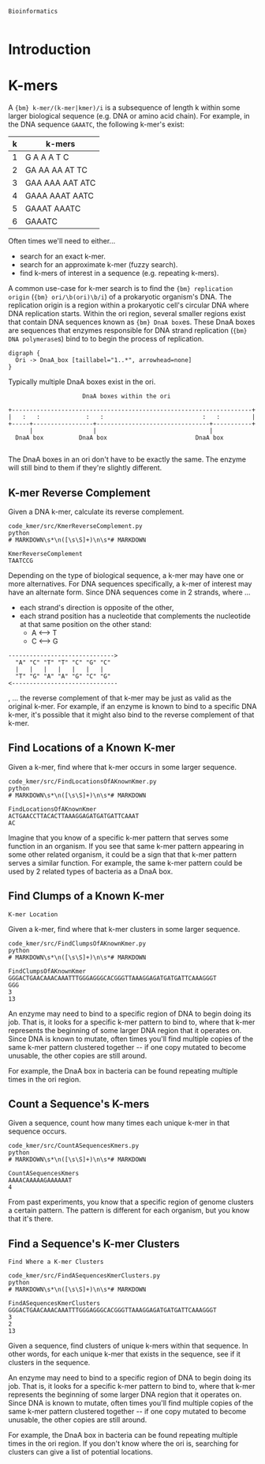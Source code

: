```{title}
Bioinformatics
```

```{toc}
```

# Introduction



# K-mers

A `{bm} k-mer/(k-mer|kmer)/i` is a subsequence of length k within some larger biological sequence (e.g. DNA or amino acid chain). For example, in the DNA sequence `GAAATC`, the following k-mer's exist:

| k | k-mers          |
|---|-----------------|
| 1 | G A A A T C     |
| 2 | GA AA AA AT TC  |
| 3 | GAA AAA AAT ATC |
| 4 | GAAA AAAT AATC  |
| 5 | GAAAT AAATC     |
| 6 | GAAATC          |

Often times we'll need to either...

* search for an exact k-mer.
* search for an approximate k-mer (fuzzy search).
* find k-mers of interest in a sequence (e.g. repeating k-mers).

A common use-case for k-mer search is to find the `{bm} replication origin` (`{bm} ori/\b(ori)\b/i`) of a prokaryotic organism's DNA. The replication origin is a region within a prokaryotic cell's circular DNA where DNA replication starts. Within the ori region, several smaller regions exist that contain DNA sequences known as `{bm} DnaA box`es. These DnaA boxes are sequences that enzymes responsible for DNA strand replication (`{bm} DNA polymerase`s) bind to to begin the process of replication.

```{dot}
digraph {
  Ori -> DnaA_box [taillabel="1..*", arrowhead=none]
}
```

Typically multiple DnaA boxes exist in the ori.

```{svgbob}
                     DnaA boxes within the ori

+--------------------------------------------------------------------+
|   :   :             :   :                            :   :         |
+-----+-----------------+--------------------------------+-----------+
      |                 |                                |           
  DnaA box          DnaA box                         DnaA box        
    
```

The DnaA boxes in an ori don't have to be exactly the same. The enzyme will still bind to them if they're slightly different.

## K-mer Reverse Complement

Given a DNA k-mer, calculate its reverse complement.

```{output}
code_kmer/src/KmerReverseComplement.py
python
# MARKDOWN\s*\n([\s\S]+)\n\s*# MARKDOWN
```

```{kmer}
KmerReverseComplement
TAATCCG
```

Depending on the type of biological sequence, a k-mer may have one or more alternatives. For DNA sequences specifically, a k-mer of interest may have an alternate form. Since DNA sequences come in 2 strands, where ...
 * each strand's direction is opposite of the other,
 * each strand position has a nucleotide that complements the nucleotide at that same position on the other stand:
   * A ⟷ T
   * C ⟷ G

```{svgbob}
------------------------------>
  "A" "C" "T" "T" "C" "G" "C"
  |   |   |   |   |   |   |
  "T" "G" "A" "A" "G" "C" "G"
<------------------------------
```

, ... the reverse complement of that k-mer may be just as valid as the original k-mer. For example, if an enzyme is known to bind to a specific DNA k-mer, it's possible that it might also bind to the reverse complement of that k-mer.

## Find Locations of a Known K-mer

Given a k-mer, find where that k-mer occurs in some larger sequence.

```{output}
code_kmer/src/FindLocationsOfAKnownKmer.py
python
# MARKDOWN\s*\n([\s\S]+)\n\s*# MARKDOWN
```

```{kmer}
FindLocationsOfAKnownKmer
ACTGAACCTTACACTTAAAGGAGATGATGATTCAAAT
AC
```

Imagine that you know of a specific k-mer pattern that serves some function in an organism. If you see that same k-mer pattern appearing in some other related organism, it could be a sign that that k-mer pattern serves a similar function. For example, the same k-mer pattern could be used by 2 related types of bacteria as a DnaA box.

## Find Clumps of a Known K-mer

```{prereq}
K-mer Location
```

Given a k-mer, find where that k-mer clusters in some larger sequence.

```{output}
code_kmer/src/FindClumpsOfAKnownKmer.py
python
# MARKDOWN\s*\n([\s\S]+)\n\s*# MARKDOWN
```

```{kmer}
FindClumpsOfAKnownKmer
GGGACTGAACAAACAAATTTGGGAGGGCACGGGTTAAAGGAGATGATGATTCAAAGGGT
GGG
3
13
```

An enzyme may need to bind to a specific region of DNA to begin doing its job. That is, it looks for a specific k-mer pattern to bind to, where that k-mer represents the beginning of some larger DNA region that it operates on. Since DNA is known to mutate, often times you'll find multiple copies of the same k-mer pattern clustered together -- if one copy mutated to become unusable, the other copies are still around.

For example, the DnaA box in bacteria can be found repeating multiple times in the ori region.

## Count a Sequence's K-mers

Given a sequence, count how many times each unique k-mer in that sequence occurs.

```{output}
code_kmer/src/CountASequencesKmers.py
python
# MARKDOWN\s*\n([\s\S]+)\n\s*# MARKDOWN
```

```{kmer}
CountASequencesKmers
AAAACAAAAAGAAAAAAT
4
```

From past experiments, you know that a specific region of genome clusters a certain pattern. The pattern is different for each organism, but you know that it's there.

## Find a Sequence's K-mer Clusters

```{prereq}
Find Where a K-mer Clusters
```


```{output}
code_kmer/src/FindASequencesKmerClusters.py
python
# MARKDOWN\s*\n([\s\S]+)\n\s*# MARKDOWN
```

```{kmer}
FindASequencesKmerClusters
GGGACTGAACAAACAAATTTGGGAGGGCACGGGTTAAAGGAGATGATGATTCAAAGGGT
3
2
13
```

Given a sequence, find clusters of unique k-mers within that sequence. In other words, for each unique k-mer that exists in the sequence, see if it clusters in the sequence.

An enzyme may need to bind to a specific region of DNA to begin doing its job. That is, it looks for a specific k-mer pattern to bind to, where that k-mer represents the beginning of some larger DNA region that it operates on. Since DNA is known to mutate, often times you'll find multiple copies of the same k-mer pattern clustered together -- if one copy mutated to become unusable, the other copies are still around.

For example, the DnaA box in bacteria can be found repeating multiple times in the ori region. If you don't know where the ori is, searching for clusters can give a list of potential locations.